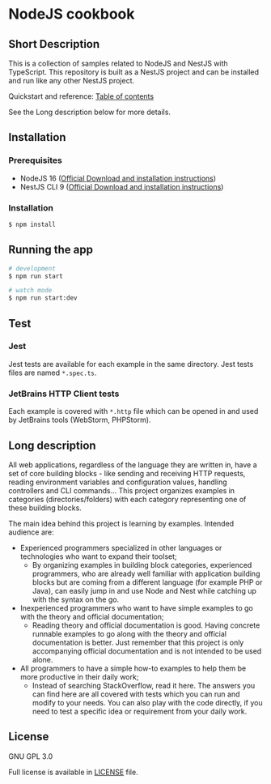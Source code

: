 # NodeJS cookbook

## Short Description

This is a collection of samples related to NodeJS and NestJS with TypeScript. This repository is built as a NestJS 
project and can be installed and run like any other NestJS project.

Quickstart and reference: [Table of contents](./doc/table_of_contents.md)

See the Long description below for more details.

## Installation

### Prerequisites

- NodeJS 16 ([Official Download and installation instructions](https://nodejs.org/en/download/))
- NestJS CLI 9 ([Official Download and installation instructions](https://docs.nestjs.com/))

### Installation

```bash
$ npm install
```

## Running the app

```bash
# development
$ npm run start

# watch mode
$ npm run start:dev
```

## Test

### Jest

Jest tests are available for each example in the same directory. Jest tests files are named `*.spec.ts`.

### JetBrains HTTP Client tests

Each example is covered with `*.http` file which can be opened in and used by JetBrains tools (WebStorm, PHPStorm).

## Long description

All web applications, regardless of the language they are written in, have a set of core building blocks - like sending
and receiving HTTP requests, reading environment variables and configuration values, handling controllers and CLI 
commands... This project organizes examples in categories (directories/folders) with each category representing one of 
these building blocks.

The main idea behind this project is learning by examples. Intended audience are:

- Experienced programmers specialized in other languages or technologies who want to expand their toolset;
  - By organizing examples in building block categories, experienced programmers, who are already well familiar with 
    application building blocks but are coming from a different language (for example PHP or Java), can easily jump in 
    and use Node and Nest while catching up with the syntax on the go.
- Inexperienced programmers who want to have simple examples to go with the theory and official documentation;
  - Reading theory and official documentation is good. Having concrete runnable examples to go along with the theory and
    official documentation is better. Just remember that this project is only accompanying official documentation and is
    not intended to be used alone.
- All programmers to have a simple how-to examples to help them be more productive in their daily work;
  - Instead of searching StackOverflow, read it here. The answers you can find here are all covered with tests which you 
    can run and modify to your needs. You can also play with the code directly, if you need to test a specific idea or
    requirement from your daily work.

## License

GNU GPL 3.0

Full license is available in [LICENSE](./LICENSE) file.
